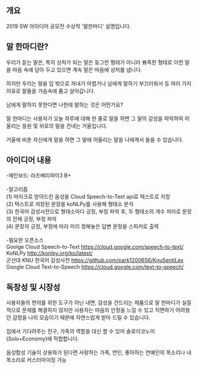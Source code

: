 ## 개요
2019 SW 아이디어 공모전 수상작 '말한마디' 설명입니다.

## 말 한마디란?
우리가 듣는 말은, 특히 상처가 되는 말은 둥그런 형태가 아니라 뾰족한 형태로 이런 말을 마음 속에 담아 두고 있으면 계속 말은 마음에 상처를 냅니다. <br><br>
하지만 우리는 말을 입 밖으로 꺼내기 어렵거나 남에게 말하기 부끄러워서 등 여러 가지 이유로 말들을 가슴속에 품고 살아갑니다.
<br><br>
남에게 말하지 못한다면 나한테 말하는 것은 어떤가요?
<br><br>
말 한마디는 사용자가 오늘 하루에 대해 한 줄로 말을 하면 그 말의 감성을 파악하여 어울리는 응원 및 위로의 말을 건네는 거울입니다.
<br><br>
거울에 비춘 자신에게 말을 하면 그 말에 어울리는 말을 나에게서 들을 수 있습니다.

## 아이디어 내용
-메인보드: 라즈베리파이3 B+
<br><br>
-알고리즘
<br>
(1) 마이크로 받아드린 음성을 Cloud Speech-to-Text api로 텍스트로 저장<br>
(2) 텍스트로 저장된 문장을 koNLPy를 사용해 형태소 분석<br>
(3) 한국어 감성사전으로 형태소마다 긍정, 부정 파악 후, 두 형태소의 개수 차이로 문장의 전체 긍정, 부정 파악<br>
(4) 문장의 긍정, 부정에 따라 미리 정해놓은 답변 문장을 스피커로 출력
<br><br> 
-필요한 오픈소스
<br>
Goolge Cloud Speech-to-Text <https://cloud.google.com/speech-to-text/>
<br>
KoNLPy <http://konlpy.org/ko/latest/>
<br>
군산대 KNU 한국어 감성사전  <https://github.com/park1200656/KnuSentiLex>
<br>
Google Cloud Text-to-Speech <https://cloud.google.com/text-to-speech/>
<br>
## 독창성 및 시장성
사용자들의 편의를 위한 도구가 아닌 내면, 감성을 건드리는 제품으로 말 한마디가 실질적으로 문제를 해결하지 않지만 사용자는 마음의 안정을 느낄 수 있고 직면하기 어려웠던 감정을 나의 모습이기 때문에 자연스럽게 받아 드릴 수 있습니다.<br><br>
집에서 기다려주는 친구, 가족의 역할을 대신 할 수 있어 솔로이코노미(Solo+Economy)에 적합합니다.<br><br>
음성합성 기술이 상용화가 된다면 사랑하는 가족, 연인, 좋아하는 연예인의 목소리나 내 목소리로 커스터마이징 가능
